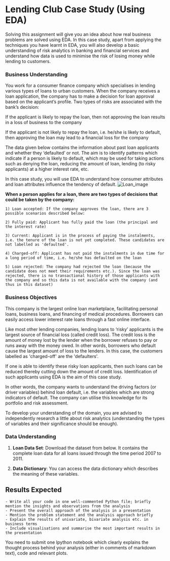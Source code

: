 # Lending Club Case Study (Using EDA)
Solving this assignment will give you an idea about how real business problems are solved using EDA. In this case study, apart from applying the techniques you have learnt in EDA, you will also develop a basic understanding of risk analytics in banking and financial services and understand how data is used to minimise the risk of losing money while lending to customers.



### Business Understanding
You work for a consumer finance company which specialises in lending various types of loans to urban customers. When the company receives a loan application, the company has to make a decision for loan approval based on the applicant’s profile. Two types of risks are associated with the bank’s decision:

If the applicant is likely to repay the loan, then not approving the loan results in a loss of business to the company

If the applicant is not likely to repay the loan, i.e. he/she is likely to default, then approving the loan may lead to a financial loss for the company

 

The data given below contains the information about past loan applicants and whether they ‘defaulted’ or not. The aim is to identify patterns which indicate if a person is likely to default, which may be used for taking actions such as denying the loan, reducing the amount of loan, lending (to risky applicants) at a higher interest rate, etc.

 

In this case study, you will use EDA to understand how consumer attributes and loan attributes influence the tendency of default.
![Loan_image](https://user-images.githubusercontent.com/55501944/172144972-8d86a316-d016-4426-be78-f308001c5d2a.png)

**When a person applies for a loan, there are two types of decisions that could be taken by the company:**

	1) Loan accepted: If the company approves the loan, there are 3 possible scenarios described below:

	2) Fully paid: Applicant has fully paid the loan (the principal and the interest rate)

	3) Current: Applicant is in the process of paying the instalments, i.e. the tenure of the loan is not yet completed. These candidates are not labelled as 'defaulted'.

	4) Charged-off: Applicant has not paid the instalments in due time for a long period of time, i.e. he/she has defaulted on the loan 

	5) Loan rejected: The company had rejected the loan (because the candidate does not meet their requirements etc.). Since the loan was rejected, there is no transactional history of those applicants with the company and so this data is not available with the company (and thus in this dataset)



### Business Objectives
This company is the largest online loan marketplace, facilitating personal loans, business loans, and financing of medical procedures. Borrowers can easily access lower interest rate loans through a fast online interface. 

Like most other lending companies, lending loans to ‘risky’ applicants is the largest source of financial loss (called credit loss). The credit loss is the amount of money lost by the lender when the borrower refuses to pay or runs away with the money owed. In other words, borrowers who default cause the largest amount of loss to the lenders. In this case, the customers labelled as 'charged-off' are the 'defaulters'.  

If one is able to identify these risky loan applicants, then such loans can be reduced thereby cutting down the amount of credit loss. Identification of such applicants using EDA is the aim of this case study.

In other words, the company wants to understand the driving factors (or driver variables) behind loan default, i.e. the variables which are strong indicators of default.  The company can utilise this knowledge for its portfolio and risk assessment. 

To develop your understanding of the domain, you are advised to independently research a little about risk analytics (understanding the types of variables and their significance should be enough).



### Data Understanding
1) **Loan Data Set**: Download the dataset from below. It contains the complete loan data for all loans issued through the time period 2007 to 2011.

2) **Data Dictionary**: You can access the data dictionary which describes the meaning of these variables.




## Results Expected
	- Write all your code in one well-commented Python file; briefly mention the insights and observations from the analysis 
	- Present the overall approach of the analysis in a presentation 
	- Mention the problem statement and the analysis approach briefly 
	- Explain the results of univariate, bivariate analysis etc. in business terms
	- Include visualisations and summarise the most important results in the presentation
 

You need to submit one Ipython notebook which clearly explains the thought process behind your analysis (either in comments of markdown text), code and relevant plots. 

 

